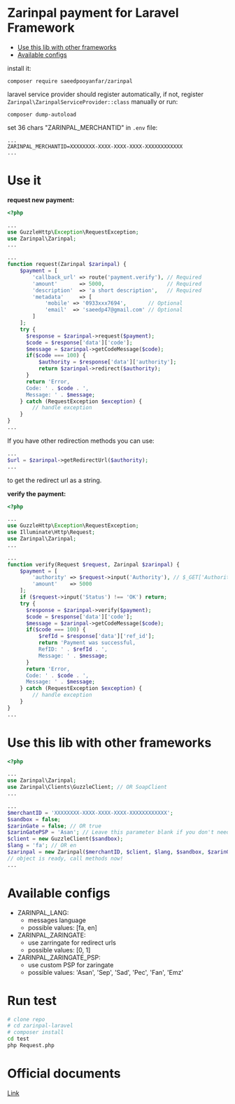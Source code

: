 # **Zarinpal payment for Laravel Framework**

- [Use this lib with other frameworks](#use-this-lib-with-other-frameworks)<br>
- [Available configs](#available-configs)<br>

install it:

```shell
composer require saeedpooyanfar/zarinpal
```

laravel service provider should register automatically, if not, register `Zarinpal\ZarinpalServiceProvider::class` manually or run:

```shell
composer dump-autoload
``` 

set 36 chars "ZARINPAL_MERCHANTID" in `.env` file:

```
...
ZARINPAL_MERCHANTID=XXXXXXXX-XXXX-XXXX-XXXX-XXXXXXXXXXXX
...
```

# **Use it**

**request new payment:**

```php
<?php

...
use GuzzleHttp\Exception\RequestException;
use Zarinpal\Zarinpal;
...

...
function request(Zarinpal $zarinpal) {
    $payment = [
        'callback_url' => route('payment.verify'), // Required
        'amount'       => 5000,                    // Required
        'description'  => 'a short description',   // Required
        'metadata'     => [
            'mobile' => '0933xxx7694',       // Optional
            'email'  => 'saeedp47@gmail.com' // Optional
        ]
    ];
    try {
      $response = $zarinpal->request($payment);
      $code = $response['data']['code'];
      $message = $zarinpal->getCodeMessage($code);
      if($code === 100) {
          $authority = $response['data']['authority'];
          return $zarinpal->redirect($authority);
      }
      return 'Error,
      Code: ' . $code . ',
      Message: ' . $message;
    } catch (RequestException $exception) {
        // handle exception
    }
}
...
```

If you have other redirection methods you can use:

```php
...
$url = $zarinpal->getRedirectUrl($authority);
...
```

to get the redirect url as a string.


**verify the payment:**

```php
<?php

...
use GuzzleHttp\Exception\RequestException;
use Illuminate\Http\Request;
use Zarinpal\Zarinpal;
...

...
function verify(Request $request, Zarinpal $zarinpal) {
    $payment = [
        'authority' => $request->input('Authority'), // $_GET['Authority']
        'amount'    => 5000
    ];
    if ($request->input('Status') !== 'OK') return;
    try {
      $response = $zarinpal->verify($payment);
      $code = $response['data']['code'];
      $message = $zarinpal->getCodeMessage($code);
      if($code === 100) {
          $refId = $response['data']['ref_id'];
          return 'Payment was successful,
          RefID: ' . $refId . ',
          Message: ' . $message;
      }
      return 'Error,
      Code: ' . $code . ',
      Message: ' . $message;
    } catch (RequestException $exception) {
        // handle exception
    }
}
...
```

# **Use this lib with other frameworks**

```php
<?php

...
use Zarinpal\Zarinpal;
use Zarinpal\Clients\GuzzleClient; // OR SoapClient
...

...
$merchantID = 'XXXXXXXX-XXXX-XXXX-XXXX-XXXXXXXXXXXX';
$sandbox = false;
$zarinGate = false; // OR true
$zarinGatePSP = 'Asan'; // Leave this parameter blank if you don't need a custom PSP zaringate.
$client = new GuzzleClient($sandbox);
$lang = 'fa'; // OR en
$zarinpal = new Zarinpal($merchantID, $client, $lang, $sandbox, $zarinGate, $zarinGatePSP);
// object is ready, call methods now!
...
```

# **Available configs**

* ZARINPAL_LANG:
    * messages language
    * possible values: [fa, en]
* ZARINPAL_ZARINGATE:
    * use zarringate for redirect urls
    * possible values: [0, 1]
* ZARINPAL_ZARINGATE_PSP:
    * use custom PSP for zaringate 
    * possible values: 'Asan', 'Sep', 'Sad', 'Pec', 'Fan', 'Emz'
    
# **Run test**

```bash
# clone repo
# cd zarinpal-laravel
# composer install
cd test
php Request.php
```

# **Official documents**

[Link](https://next.zarinpal.com/paymentGateway/)
